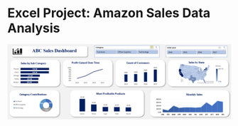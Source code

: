 # Excel Project: Amazon Sales Data Analysis
![](https://github.com/Pradeeppotnuri728/Excel-Project---Amazon-Sales-Data-Analysis/blob/main/Dashboard%20without%20Slicer.png)
